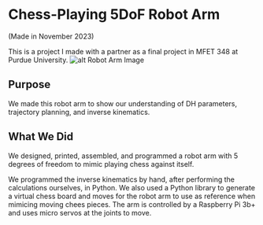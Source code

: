 # Chess-Playing 5DoF Robot Arm
(Made in November 2023)

This is a project I made with a partner as a final project in MFET 348 at Purdue University.
![alt Robot Arm Image](https://github.com/tobi-deruiter/chess-robot-arm/chess_robot_arm.png)

## Purpose
We made this robot arm to show our understanding of DH parameters, trajectory planning, and inverse kinematics.

## What We Did
We designed, printed, assembled, and programmed a robot arm with 5 degrees of freedom to mimic playing chess against itself.

We programmed the inverse kinematics by hand, after performing the calculations ourselves, in Python. We also used a Python library to generate a virtual chess board and moves for the robot arm to use as reference when mimicing moving chees pieces. The arm is controlled by a Raspberry Pi 3b+ and uses micro servos at the joints to move.
